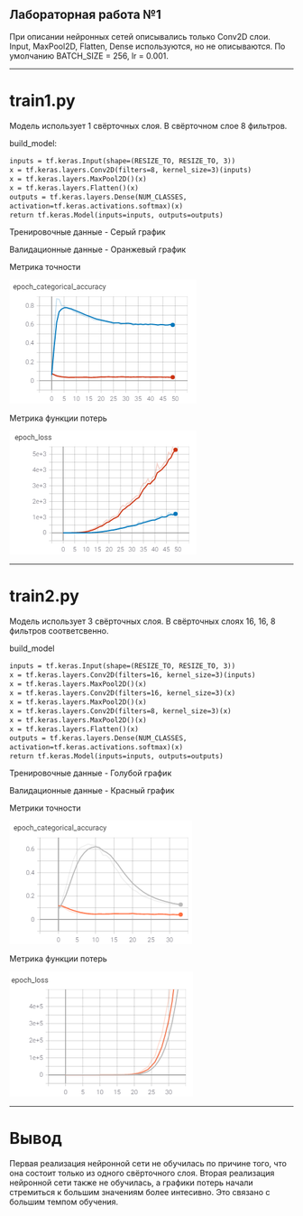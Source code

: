 ## Лабораторная работа №1

При описании нейронных сетей описывались только Conv2D слои. Input, MaxPool2D, Flatten, Dense используются, но не описываются. По умолчанию BATCH_SIZE = 256, lr = 0.001.

---

# train1.py

Модель использует 1 свёрточных слоя. В свёрточном слое 8 фильтров.

build_model:

    inputs = tf.keras.Input(shape=(RESIZE_TO, RESIZE_TO, 3))
    x = tf.keras.layers.Conv2D(filters=8, kernel_size=3)(inputs)
    x = tf.keras.layers.MaxPool2D()(x)
    x = tf.keras.layers.Flatten()(x)
    outputs = tf.keras.layers.Dense(NUM_CLASSES, activation=tf.keras.activations.softmax)(x)
    return tf.keras.Model(inputs=inputs, outputs=outputs)

Тренировочные данные - Серый график

Валидационные данные - Оранжевый график

Метрика точности
 
![Image alt](https://github.com/TorbenkoEgor/SMOMI_2021_Lab_1/blob/main/graphs/train1_acc.png)

Метрика функции потерь

![Image alt](https://github.com/TorbenkoEgor/SMOMI_2021_Lab_1/blob/main/graphs/train1_loss.png)

---

# train2.py

Модель использует 3 свёрточных слоя. В свёрточных слоях 16, 16, 8 фильтров соответсвенно.

build_model

    inputs = tf.keras.Input(shape=(RESIZE_TO, RESIZE_TO, 3))
    x = tf.keras.layers.Conv2D(filters=16, kernel_size=3)(inputs)
    x = tf.keras.layers.MaxPool2D()(x)
    x = tf.keras.layers.Conv2D(filters=16, kernel_size=3)(x)
    x = tf.keras.layers.MaxPool2D()(x)
    x = tf.keras.layers.Conv2D(filters=8, kernel_size=3)(x)
    x = tf.keras.layers.MaxPool2D()(x)
    x = tf.keras.layers.Flatten()(x)
    outputs = tf.keras.layers.Dense(NUM_CLASSES, activation=tf.keras.activations.softmax)(x)
    return tf.keras.Model(inputs=inputs, outputs=outputs)

Тренировочные данные - Голубой график

Валидационные данные - Красный график

Метрики точности

![Image alt](https://github.com/TorbenkoEgor/SMOMI_2021_Lab_1/blob/main/graphs/train2_acc.png)

Метрика функции потерь

![Image alt](https://github.com/TorbenkoEgor/SMOMI_2021_Lab_1/blob/main/graphs/train2_loss.png)

---

# Вывод

Первая реализация нейронной сети не обучилась по причине того, что она состоит только из одного свёрточного слоя. Вторая реализация нейронной сети также не обучилась, а графики потерь начали стремиться к большим значениям более интесивно.
Это связано с большим темпом обучения.
